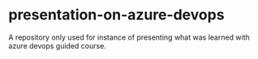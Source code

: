 # presentation-on-azure-devops
A repository only used for instance of presenting what was learned with azure devops guided course.
